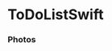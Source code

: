# ToDoListSwift
 
 <h3> Photos </h3>
 <img src="https://raw.githubusercontent.com/Tu98-math/todolist/master/img/EP-01.png" alt="">
 <img src="https://raw.githubusercontent.com/Tu98-math/todolist/master/img/EP-02.png" alt="">
